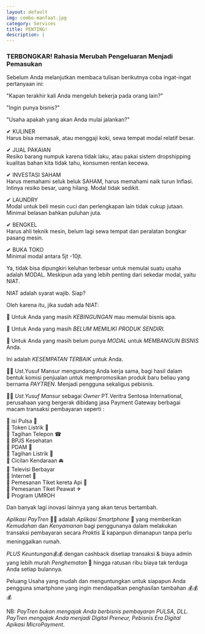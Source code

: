 ```yaml
---
layout: default
img: combo-manfaat.jpg
category: Services
title: PENTING!
description: |
---
```

### TERBONGKAR! Rahasia Merubah Pengeluaran Menjadi Pemasukan

Sebelum Anda melanjutkan membaca tulisan berikutnya coba ingat-ingat pertanyaan ini:

"Kapan terakhir kali Anda mengeluh bekerja pada orang lain?"

"Ingin punya bisnis?"

"Usaha apakah yang akan Anda mulai jalankan?"

✔ KULINER<br>Harus bisa memasak, atau menggaji koki, sewa tempat modal relatif besar.

✔ JUAL PAKAIAN<br>Resiko barang numpuk karena tidak laku, atau pakai sistem dropshipping kualitas bahan kita tidak tahu, konsumen rentan kecewa.

✔ INVESTASI SAHAM<br>Harus memahami seluk beluk SAHAM, harus memahami naik turun Inflasi. Intinya resiko besar, uang hilang. Modal tidak sedikit.

✔ LAUNDRY<br>Modal untuk beli mesin cuci dan perlengkapan lain tidak cukup jutaan. Minimal belasan bahkan puluhan juta.

✔ BENGKEL<br>Harus ahli teknik mesin, belum lagi sewa tempat dan peralatan bongkar pasang mesin.

✔ BUKA TOKO<br>Minimal modal antara 5jt -10jt.

Ya, tidak bisa dipungkiri keluhan terbesar untuk memulai suatu usaha adalah MODAL. Meskipun ada yang lebih penting dari sekedar modal, yaitu NIAT.

NIAT adalah syarat wajib. Siap?

Oleh karena itu, jika sudah ada NIAT:

🌠 Untuk Anda yang masih *KEBINGUNGAN* mau memulai bisnis apa.

🌠 Untuk Anda yang masih *BELUM MEMILIKI PRODUK SENDIRI.*

🌠 Untuk Anda yang masih belum punya *MODAL* untuk *MEMBANGUN BISNIS* Anda.

Ini adalah *KESEMPATAN TERBAIK* untuk Anda.

👳‍♀ Ust.Yusuf Mansur mengundang Anda kerja sama, bagi hasil dalam bentuk komisi penjualan untuk mempromosikan produk baru beliau yang bernama *PAYTREN*. Menjadi pengguna sekaligus pebisnis.

👳‍♀ *Ust.Yusuf Mansur* sebagai *Owner* PT.Veritra Sentosa International, perusahaan yang bergerak dibidang jasa Payment Gateway berbagai macam transaksi pembayaran seperti :

🔸 isi Pulsa 📱<br>🔹 Token Listrik 📛<br>🔸 Tagihan Telepon ☎<br>🔹 BPJS Kesehatan<br>🔸 PDAM 🚰<br>🔹 Tagihan Listrik 📛<br>🔸 Cicilan Kendaraan 🚘<br>🔹 Televisi Berbayar<br>🔸 Internet 📶<br>🔹 Pemesanan Tiket kereta Api 🚃<br>🔸 Pemesanan Tiket Peawat ✈<br>🔹 Program UMROH

Dan banyak lagi inovasi lainnya yang akan terus bertambah.

*Aplikasi PayTren* 🚀🚀 adalah *Aplikasi Smartphone* 📱 yang memberikan *Kemudahan* dan *Kenyamanan* bagi penggunanya dalam melakukan transaksi pembayaran secara *Praktis* ⏳ kapanpun dimanapun tanpa perlu meninggalkan rumah.

*PLUS  Keuntungan*💰💰 dengan cashback disetiap transaksi & biaya admin yang lebih murah *Penghematan* 💸 hingga ratusan ribu biaya tak terduga Anda setiap bulannya.

Peluang Usaha yang mudah dan menguntungkan untuk siapapun Anda pengguna smartphone
yang ingin mendapatkan penghasilan tambahan 💰💰💰

NB: *PayTren bukan mengajak Anda berbisnis pembayaran PULSA, DLL. PayTren mengajak Anda menjadi Digital Preneur, Pebisnis Era Digital Apikasi MicroPayment.*
